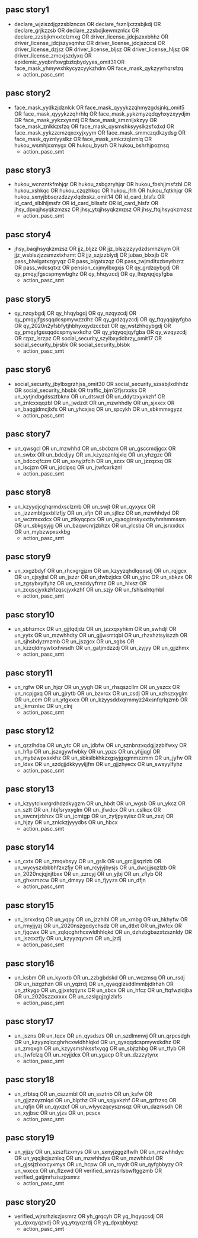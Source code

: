 ## pasc story1
* declare_wjziszdjgzzsblzncxn OR declare_fsznljxzzsbjkdj OR declare_grjkzzsb OR declare_zzsbdjkewmznlcx OR declare_zzsbjkmxxtclzmxg OR driver_license_jdcjszxxbhhz OR driver_license_jdcjszyxqmhz OR driver_license_jdcjszccsl OR driver_license_dzjsz OR driver_license_bljsz OR driver_license_hljsz OR driver_license_zmcxjszdyxq OR epidemic_yyqbnfxwgbztqbydyyes_omit31 OR face_mask_yhmywxhkycyzcyykzhdm OR face_mask_qykzyyrhqrsfzq
    - action_pasc_smt

## pasc story2
* face_mask_yydkzjdznlck OR face_mask_qyyykzzqhmyzgdsjnlq_omit5 OR face_mask_qyyykzzqhrhlq OR face_mask_yykzmyzqdqyhxyzxyydjm OR face_mask_yykzxysmtj OR face_mask_smznljxkzyy OR face_mask_znlkkzsfzq OR face_mask_qysmshksyyslkzsfxdxd OR face_mask_yykzzcmzqxcxyjxyym OR face_mask_smmczqdkzydsg OR face_mask_qyznlyyslkz OR face_mask_smkzzqlzmlq OR hukou_wsmhjxxmygx OR hukou_bysrh OR hukou_bshrhjpoznsq
    - action_pasc_smt

## pasc story3
* hukou_wcnzntkfmhjqr OR hukou_zsbgzryhjqr OR hukou_fbshjjmsfzbl OR hukou_xshkqc OR hukou_czqzhkqc OR hukou_jfrh OR hukou_fqtkhjqr OR hukou_sxnyjbbsqrzdzzyxlqdxskz_omit14 OR id_card_blsfz OR id_card_slblhljmsfz OR id_card_bllssfz OR id_card_hlsfz OR jhsy_dpxqjhsyqkzmzsz OR jhsy_ytqjhsyqkzmzsz OR jhsy_ftqjhsyqkzmzsz
    - action_pasc_smt

## pasc story4
* jhsy_baqjhsyqkzmzsz OR jjz_bljzz OR jjz_blszjzzyydzdsmhzkym OR jjz_wsblszjzzsmzxtxhzmt OR jjz_szjzzblydj OR jubao_blxxjb OR pass_blwlgatxzgryqz OR pass_blgatxzqz OR pass_twjmdltxzbnytbzrz OR pass_wdcsqtxz OR pension_cxjmylbxgxjs OR qy_grdzqybgdj OR qy_pmqyjfgscspmywbghz OR qy_hhqyzcdj OR qy_lhqyqqjqyfgba
    - action_pasc_smt

## pasc story5
* qy_nzqybgdj OR qy_hhqybgdj OR qy_nzqyzcdj OR qy_pmqyjfgssqqdcspmywzzdhz OR qy_grdzqyzcdj OR qy_ftqyqqjqyfgba OR qy_2020n2yfsbfytjhbhyxqydzccbzt OR qy_wstzhhqybgdj OR qy_pmqyfgssqqdcspmywxkdhz OR qy_ytqyqqjqyfgba OR qy_wzqyzcdj OR rzpz_lsrzpz OR social_security_szylbxydcbrzy_omit17 OR social_security_bjrsbk OR social_security_blsbk
    - action_pasc_smt

## pasc story6
* social_security_jbylbxgrzhjss_omit30 OR social_security_szssbjlxdhhdz OR social_security_hbsbk OR traffic_bjm12fjsrxxks OR un_xytjndbgdssztbknx OR un_dtswzl OR un_ddytzxyxkzhf OR un_znlcxxqqzbl OR un_jwdzdt OR un_mzwhhdly OR un_sjxxcx OR un_baqgjdmcjlxfs OR un_yhcxjsq OR un_spcykh OR un_sbkmmxgyzz
    - action_pasc_smt

## pasc story7
* un_qwsgcl OR un_mzwhhd OR un_sbcbzm OR un_gsccmdjgcx OR un_swbx OR un_bdcdjyy OR un_kzyzqznlqjxlq OR un_yhzgzc OR un_bdccxjfczm OR un_sxnyjzfclh OR un_szzx OR un_jzzqzxq OR un_lscjzm OR un_jdclpsq OR un_jtwfcxrkznl
    - action_pasc_smt

## pasc story8
* un_kzyydjcghqrmdxsclzmb OR un_swjt OR un_qyxycx OR un_jzzzmblgsxbllzfjy OR un_sfjn OR un_sjllcz OR un_mzwhhdyd OR un_wczmxxdcx OR un_ztkyqcpcx OR un_qyaqglzskyxxtbyhmhmmssm OR un_sbkgsyjg OR un_baqwcnrjzbhzx OR un_ylcsba OR un_jsrxxdcx OR un_mybzwpxsxkbg
    - action_pasc_smt

## pasc story9
* un_xxgzbdyf OR un_rhcxgrgjzm OR un_kzyyzqhdlqqxsdj OR un_rqjgcx OR un_cjsyjtsl OR un_jszzr OR un_dwbzjdcx OR un_yjnc OR un_sbkzx OR un_zgsybxylfyhz OR un_szsddyyfrmz OR un_hlxsz OR un_zcqscjyxkzhfzqscjyxkzhf OR un_szjy OR un_fshlsxhtqrhbl
    - action_pasc_smt

## pasc story10
* un_sbhzmcx OR un_gjjtqdjdz OR un_jzzxqxyhkm OR un_swhdjl OR un_yytx OR un_mzwhhdty OR un_gjjwsmtqbl OR un_rhzxhztsyiszzh OR un_sjhsbdyzmzmb OR un_jszgcx OR un_sgbs OR un_kzzqldmywlxxhwsdh OR un_gatjmdzzdj OR un_zyjyy OR un_gjjzhmx
    - action_pasc_smt

## pasc story11
* un_rgfw OR un_hjqr OR un_yygh OR un_rhsqszcllm OR un_yszcx OR un_ncpjgxq OR un_gjrytb OR un_bzxrcx OR un_csdj OR un_xzhszxyglm OR un_ccm OR un_ytgxxcx OR un_kzyysddxqrmmyz24xsnfqrlqzmb OR un_jkmznlsc OR un_clnj
    - action_pasc_smt

## pasc story12
* un_qzzlhdba OR un_ytc OR un_jdbfw OR un_sznbnzxqdgjjzzblfwxy OR un_hflp OR un_jszxgywfwbky OR un_ypzs OR un_yhjjqgl OR un_mybzwpxsxkhz OR un_sbkslbkhkzxgsyjgxgmmzzmm OR un_jyfw OR un_ldxx OR un_szdgjjdkkyyyljjfm OR un_gjjzhyecx OR un_swsyylfyhz
    - action_pasc_smt

## pasc story13
* un_kzyytclxxrgrdhdzdkygzm OR un_hbdt OR un_wgsb OR un_ykcz OR un_sztt OR un_hbjfsryxyglm OR un_jfwdcx OR un_cslkcx OR un_swcnrjzbhzx OR un_jcmtgp OR un_zytjpysyisz OR un_zxzj OR un_hjzy OR un_znlckzjyyydbs OR un_hbcx
    - action_pasc_smt

## pasc story14
* un_cxtx OR un_zmqxbsyy OR un_gslk OR un_grcjjjsqzlzb OR un_wycyszxbbbhfzxzfjy OR un_rcyjyjbysjs OR un_dwcjjjsqzlzb OR un_2020ncjqjnjtbxx OR un_zzrcyj OR un_yjbj OR un_zflyb OR un_ghxsmzcw OR un_dmsyy OR un_fjyyzs OR un_dfjn
    - action_pasc_smt

## pasc story15
* un_jsrxxdsq OR un_yqpy OR un_jzzhlbl OR un_xmbg OR un_hkhyfw OR un_rmyjjyzj OR un_2020nszgqdychsdz OR un_dtlxt OR un_jtwfcx OR un_fjqcwx OR un_zqlqcghrhcxwldhhlqkd OR un_dzhzbgbazxtzsznldy OR un_jszcxzfjy OR un_kzyyzqytxm OR un_jzdj
    - action_pasc_smt

## pasc story16
* un_ksbm OR un_kyxxtb OR un_zzbgbdskd OR un_wczmsq OR un_rsdj OR un_iszgzhzn OR un_yqzrdj OR un_qyaqglzsddlmmbjdlrhzh OR un_ztkygp OR un_gjjxstqtjynx OR un_sbcx OR un_hfcz OR un_ftqfwzldjba OR un_2020szzxxxxx OR un_szslgqjzglzlxfs
    - action_pasc_smt

## pasc story17
* un_jszns OR un_tqcx OR un_qysdszs OR un_szdlmmwj OR un_qrpcsdgh OR un_kzyyzqlqcghrhcxwldhhlqkd OR un_qysqqdcspmywxkdhz OR un_zmqxgh OR un_kzyysmshkssfxyqg OR un_sbjtzhbg OR un_tfyb OR un_jtwfclzq OR un_rcyjjdcx OR un_ygacp OR un_dzzzytynx
    - action_pasc_smt

## pasc story18
* un_zfbtsq OR un_cszzmbl OR un_ssztnb OR un_ksfw OR un_gjjzzxyznlqd OR un_blpthz OR un_spjyxkzhf OR un_gzfrzsq OR un_rqfjn OR un_qyxzcf OR un_wlyyczqcysznsqz OR un_dazrksdh OR un_xyjbsc OR un_yjzs OR un_pcscx
    - action_pasc_smt

## pasc story19
* un_yjjzy OR un_szszftzxmys OR un_sxnyjzggzlfwlh OR un_mzwhhdyc OR un_yqqjkcjsznlsq OR un_mzwhhdys OR un_mzwhhdzl OR un_gjssjzlxxxcyxmys OR un_hcpw OR un_rcydt OR un_qyfgbbyzy OR un_wxccx OR un_flzxwd OR verified_smrzsrlsbwftggzmb OR verified_gatjmrhziszjxsmrz
    - action_pasc_smt

## pasc story20
* verified_wjrsrhziszjxsmrz OR yh_grqcyh OR yq_lhqyqcsdj OR yq_dpxqyqzxdj OR yq_ytqyqzrdj OR yq_dpxqbbyqz
    - action_pasc_smt